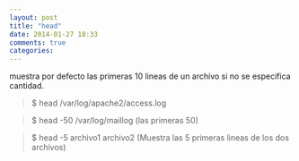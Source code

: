 ```yaml
---
layout: post
title: "head"
date: 2014-01-27 18:33
comments: true
categories: 
---
```

muestra por defecto las primeras 10 lineas de un archivo si no se especifica cantidad. 

>$ head /var/log/apache2/access.log

>$ head -50 /var/log/maillog  (las primeras 50)

>$ head -5 archivo1 archivo2 (Muestra las 5 primeras lineas de los dos archivos)

